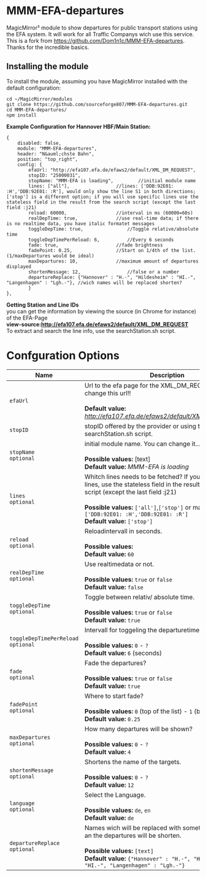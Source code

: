 # MMM-EFA-departures
MagicMirror² module to show departures for public transport stations using the EFA system. It will work for all Traffic Companys wich use this service.
This is a fork from https://github.com/Dom1n1c/MMM-EFA-departures.
Thanks for the incredible basics.

## Installing the module

To install the module, assuming you have MagicMirror installed with the default configuration:

```shell
cd ~/MagicMirror/modules
git clone https://github.com/sourceforge807/MMM-EFA-departures.git
cd MMM-EFA-departures/
npm install
```

**Example Configuration for Hannover HBF/Main Station:**
```
{
	disabled: false,
	module: "MMM-EFA-departures",
	header: "N&auml;chste Bahn",
	position: "top_right",
	config: {
		efaUrl: "http://efa107.efa.de/efaws2/default/XML_DM_REQUEST",
		stopID: "25000031",
		stopName: "MMM-EFA is loading", 		//initial module name
		lines: ["all"], 				//lines: ['DDB:92E01: :H','DDB:92E01: :R'], would only show the line S1 in both directions; ['stop'] is a different option; if you will use specific lines use the stateless field in the result from the search script (except the last field :j21)
		reload: 60000, 					//interval in ms (60000=60s)
		realDepTime: true, 				//use real-time data; if there is no realtime data, you have italic formatet messages
		toggleDepTime: true, 				//Toggle relative/absolute time
		toggleDepTimePerReload: 6, 			//Every 6 seconds
		fade: true, 					//fade brightness
		fadePoint: 0.25, 				//Start on 1/4th of the list. (1/maxDepartures would be ideal)
		maxDepartures: 10, 				//maximum amount of departures displayed
		shortenMessage: 12, 				//false or a number
		departureReplace: {"Hannover" : "H.-", "Hildesheim" : "HI.-", "Langenhagen" : "Lgh.-"}, //wich names will be replaced shorten?
 		}
},

```



**Getting Station and Line IDs**  
you can get the information by viewing the source (in Chrome for instance) of the EFA-Page  
**view-source:http://efa107.efa.de/efaws2/default/XML_DM_REQUEST**  
To extract and search the line info, use the searchStation.sh script. 

# Confguration Options

| Name           | Description |
|----------------|---------------------------------|
| `efaUrl`      | Url to the efa page for the XML_DM_REQUEST. Do not change this url!! <br><br> **Default value:** _http://efa107.efa.de/efaws2/default/XML_DM_REQUEST_ |
| `stopID`    | stopID offered by the provider or using the searchStation.sh script. |
| `stopName`<BR>`optional`| initial module name. You can change it...or not.<br><br>**Possible values:** [text] <br> **Default value:** _MMM-EFA is loading_
| `lines`<BR>`optional`| Whitch lines needs to be fetched? If you will use spicific lines, use the stateless field in the result from the search script (except the last field :j21)<br><br> **Possible values:** `['all']`,`['stop']` or maybe `['DDB:92E01: :H','DDB:92E01: :R']`  <br> **Default value:** `['stop']`
| `reload`<BR>`optional`| Reloadintervall in seconds. <br><br> **Possible values:**  <br> **Default value:** `60`
| `realDepTime`<BR>`optional`| Use realtimedata or not. <br><br> **Possible values:** `true` or `false` <br> **Default value:** `false`
| `toggleDepTime`<BR>`optional`| Toggle between relativ/ absolute time.<br><br> **Possible values:** `true` or `false` <br> **Default value:** `true`
| `toggleDepTimePerReload`<BR>`optional`| Intervall for toggeling the departuretime. <br><br> **Possible values:** `0` - `?` <br> **Default value:** `6` (seconds) |
| `fade`<BR>`optional`| Fade the departures?<br><br> **Possible values:** `true` or `false` <br> **Default value:** `true`
| `fadePoint`<BR>`optional`| Where to start fade? <br><br> **Possible values:** `0` (top of the list) - `1` (bottom of list) <br> **Default value:** `0.25`
| `maxDepartures`<BR>`optional`| How many departures will be shown? <br><br>**Possible values:** `0` - `?` <br> **Default value:** `4` |
| `shortenMessage`<BR>`optional`| Shortens the name of the targets. <br><br> **Possible values:** `0` - `?` <br> **Default value:** `12` |
| `language`<BR>`optional`| Select the Language. <br><br> **Possible values:** `de`, `en` <br> **Default value:** `de` |
| `departureReplace`<BR>`optional`| Names wich will be replaced with something you want an the departures will be shorten. <br><br> **Possible values:** `[text]` <br> **Default value:** `{"Hannover" : "H.-", "Hildesheim" : "HI.-", "Langenhagen" : "Lgh.-"}` |

